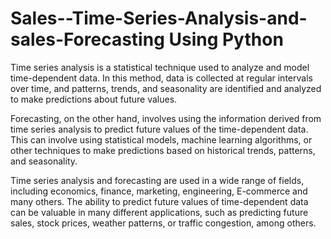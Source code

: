 # Sales--Time-Series-Analysis-and-sales-Forecasting Using Python
Time series analysis is a statistical technique used to analyze and model time-dependent data. In this method, data is collected at regular intervals over time, and patterns, trends, and seasonality are identified and analyzed to make predictions about future values.


Forecasting, on the other hand, involves using the information derived from time series analysis to predict future values of the time-dependent data. This can involve using statistical models, machine learning algorithms, or other techniques to make predictions based on historical trends, patterns, and seasonality.


Time series analysis and forecasting are used in a wide range of fields, including economics, finance, marketing, engineering, E-commerce and many others. The ability to predict future values of time-dependent data can be valuable in many different applications, such as predicting future sales, stock prices, weather patterns, or traffic congestion, among others.
